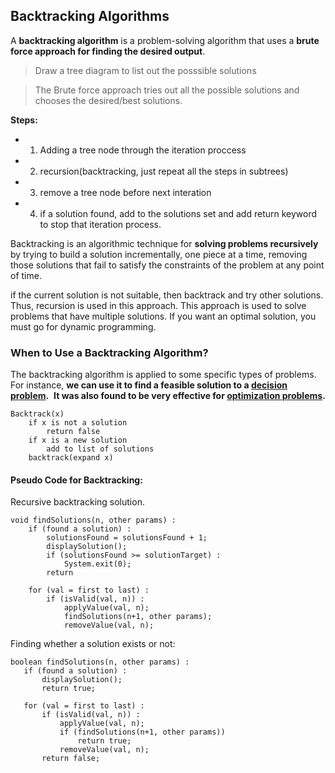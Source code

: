 ## Backtracking Algorithms
A **backtracking algorithm** is a problem-solving algorithm that uses a **brute force approach for finding the desired output**.

> Draw a tree diagram to list out the posssible solutions

> The Brute force approach tries out all the possible solutions and chooses the desired/best solutions.

**Steps:**

- 1. Adding a tree node through the iteration proccess
- 2. recursion(backtracking, just repeat all the steps in subtrees)
- 3. remove a tree node before next interation
- 4. if a solution found, add to the solutions set and add return keyword to stop that iteration process.

Backtracking is an algorithmic technique for **solving problems recursively** by trying to build a solution incrementally, one piece at a time, removing those solutions that fail to satisfy the constraints of the problem at any point of time.

if the current solution is not suitable, then backtrack and try other solutions. Thus, recursion is used in this approach.
This approach is used to solve problems that have multiple solutions. If you want an optimal solution, you must go for dynamic programming.

### When to Use a Backtracking Algorithm?
The backtracking algorithm is applied to some specific types of problems. For instance, **we can use it to find a feasible solution to a [decision problem](https://en.wikipedia.org/wiki/Decision_problem).**
 **It was also found to be very effective for [optimization problems](https://en.wikipedia.org/wiki/Optimization_problem).**

```
Backtrack(x)
    if x is not a solution
        return false
    if x is a new solution
        add to list of solutions
    backtrack(expand x)
```
#### Pseudo Code for Backtracking:
Recursive backtracking solution. 
```
void findSolutions(n, other params) :
    if (found a solution) :
        solutionsFound = solutionsFound + 1;
        displaySolution();
        if (solutionsFound >= solutionTarget) : 
            System.exit(0);
        return

    for (val = first to last) :
        if (isValid(val, n)) :
            applyValue(val, n);
            findSolutions(n+1, other params);
            removeValue(val, n);
 ```
 
Finding whether a solution exists or not: 
 ```
 boolean findSolutions(n, other params) :
    if (found a solution) :
        displaySolution();
        return true;

    for (val = first to last) :
        if (isValid(val, n)) :
            applyValue(val, n);
            if (findSolutions(n+1, other params))
                return true;
            removeValue(val, n);
        return false;
 ```
